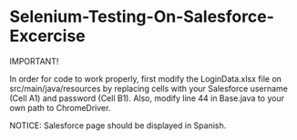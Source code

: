 # Selenium-Testing-On-Salesforce-Excercise
IMPORTANT!

In order for code to work properly, first modify the LoginData.xlsx file on src/main/java/resources by replacing cells with your Salesforce username (Cell A1) and password (Cell B1).
Also, modify line 44 in Base.java to your own path to ChromeDriver.

NOTICE: Salesforce page should be displayed in Spanish.
